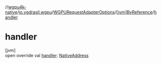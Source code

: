 //[wgpu4k-native](../../../../index.md)/[io.ygdrasil.wgpu](../../index.md)/[WGPURequestAdapterOptions](../index.md)/[[jvm]ByReference](index.md)/[handler](handler.md)

# handler

[jvm]\
open override val [handler](handler.md): [NativeAddress](../../../ffi/-native-address/index.md)